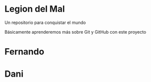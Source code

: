 # Legion del Mal
Un repositorio para conquistar el mundo

Básicamente aprenderemos más sobre Git y GitHub con este proyecto


# Fernando

# Dani
